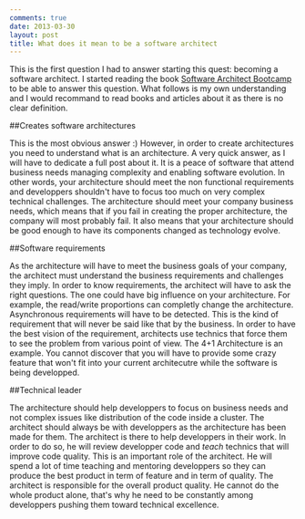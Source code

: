 ```yaml
---
comments: true
date: 2013-03-30 
layout: post
title: What does it mean to be a software architect
---
```


This is the first question I had to answer starting this quest: becoming a software architect. I started reading the book [Software Architect Bootcamp](http://www.goodreads.com/book/show/2827735-software-architect-bootcam "Software Architect Bootcamp") to be able to answer this question. What follows is my own understanding and I would recommand to read books and articles about it as there is no clear definition.

##Creates software architectures

This is the most obvious answer :) However, in order to create architectures you need to understand what is an architecture. A very quick answer, as I will have to dedicate a full post about it. It is a peace of software that attend business needs managing complexity and enabling software evolution. In other words, your architecture should meet the non functional requirements and developpers shouldn't have to focus too much on very complex technical challenges. The architecture should meet your company business needs, which means that if you fail in creating the proper architecture, the company will most probably fail. It also means that your architecture should be good enough to have its components changed as technology evolve. 

##Software requirements

As the architecture will have to meet the business goals of your company, the architect must understand the business requirements and challenges they imply. In order to know requirements, the architect will have to ask the right questions. The one could have big influence on your architecture. For example, the read/write proportions can completly change the architecture. Asynchronous requirements will have to be detected. This is the kind of requirement that will never be said like that by the business. In order to have the best vision of the requirement, architects use technics that force them to see the problem from various point of view. The 4+1 Architecture is an example. You cannot discover that you will have to provide some crazy feature that won't fit into your current architecutre while the software is being developped. 

##Technical leader

The architecture should help developpers to focus on business needs and not complex issues like distribution of the code inside a cluster. The architect should always be with developpers as the architecture has been made for them. The architect is there to help developpers in their work. In order to do so, he will review developper code and *teach* technics that will improve code quality. This is an important role of the architect. He will spend a lot of time teaching and mentoring developpers so they can produce the best product in term of feature and in term of quality. The architect is responsible for the overall product quality. He cannot do the whole product alone, that's why he need to be constantly among developpers pushing them toward technical excellence. 
